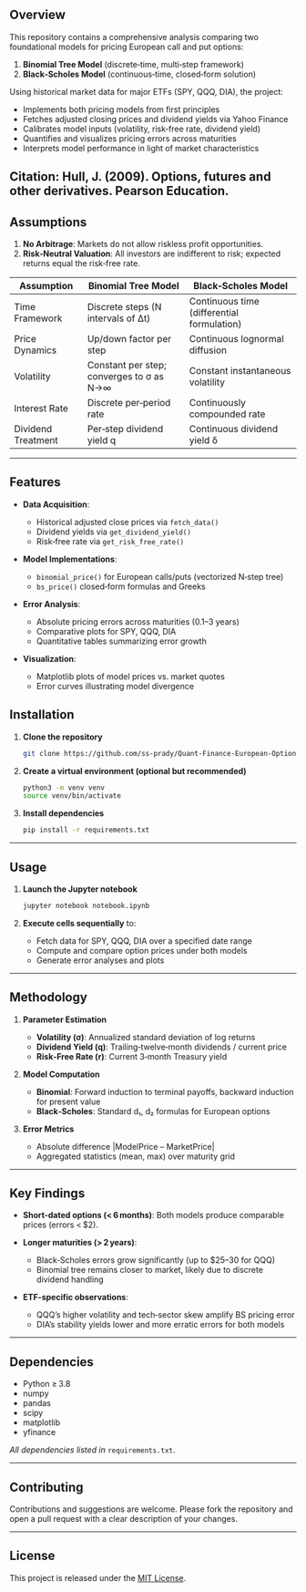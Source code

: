 ## Overview

This repository contains a comprehensive analysis comparing two foundational models for pricing European call and put options:

1. **Binomial Tree Model** (discrete‐time, multi‐step framework)
2. **Black‑Scholes Model** (continuous‐time, closed‐form solution)

Using historical market data for major ETFs (SPY, QQQ, DIA), the project:

* Implements both pricing models from first principles
* Fetches adjusted closing prices and dividend yields via Yahoo Finance
* Calibrates model inputs (volatility, risk‑free rate, dividend yield)
* Quantifies and visualizes pricing errors across maturities
* Interprets model performance in light of market characteristics
  
**Citation:** Hull, J. (2009). Options, futures and other derivatives. Pearson Education.
---

## Assumptions

1. **No Arbitrage**: Markets do not allow riskless profit opportunities.
2. **Risk‑Neutral Valuation**: All investors are indifferent to risk; expected returns equal the risk‑free rate.

| Assumption         | Binomial Tree Model                      | Black‑Scholes Model                        |
| ------------------ | ---------------------------------------- | ------------------------------------------ |
| Time Framework     | Discrete steps (N intervals of Δt)       | Continuous time (differential formulation) |
| Price Dynamics     | Up/down factor per step                  | Continuous lognormal diffusion             |
| Volatility         | Constant per step; converges to σ as N→∞ | Constant instantaneous volatility          |
| Interest Rate      | Discrete per‐period rate                 | Continuously compounded rate               |
| Dividend Treatment | Per‐step dividend yield q                | Continuous dividend yield δ                |

---

## Features

* **Data Acquisition**:

  * Historical adjusted close prices via `fetch_data()`
  * Dividend yields via `get_dividend_yield()`
  * Risk‑free rate via `get_risk_free_rate()`

* **Model Implementations**:

  * `binomial_price()` for European calls/puts (vectorized N‑step tree)
  * `bs_price()` closed‑form formulas and Greeks

* **Error Analysis**:

  * Absolute pricing errors across maturities (0.1–3 years)
  * Comparative plots for SPY, QQQ, DIA
  * Quantitative tables summarizing error growth

* **Visualization**:

  * Matplotlib plots of model prices vs. market quotes
  * Error curves illustrating model divergence


## Installation

1. **Clone the repository**

   ```bash
   git clone https://github.com/ss-prady/Quant-Finance-European-Option-Pricing.git
   ```
2. **Create a virtual environment (optional but recommended)**

   ```bash
   python3 -m venv venv
   source venv/bin/activate
   ```
3. **Install dependencies**

   ```bash
   pip install -r requirements.txt
   ```

---

## Usage

1. **Launch the Jupyter notebook**

   ```bash
   jupyter notebook notebook.ipynb
   ```

2. **Execute cells sequentially** to:

   * Fetch data for SPY, QQQ, DIA over a specified date range
   * Compute and compare option prices under both models
   * Generate error analyses and plots

---

## Methodology

1. **Parameter Estimation**

   * **Volatility (σ)**: Annualized standard deviation of log returns
   * **Dividend Yield (q)**: Trailing‐twelve‐month dividends / current price
   * **Risk‑Free Rate (r)**: Current 3‑month Treasury yield

2. **Model Computation**

   * **Binomial**: Forward induction to terminal payoffs, backward induction for present value
   * **Black‑Scholes**: Standard d₁, d₂ formulas for European options

3. **Error Metrics**

   * Absolute difference |ModelPrice – MarketPrice|
   * Aggregated statistics (mean, max) over maturity grid

---

## Key Findings

* **Short‑dated options (< 6 months)**: Both models produce comparable prices (errors < \$2).
* **Longer maturities (> 2 years)**:

  * Black‑Scholes errors grow significantly (up to \$25–30 for QQQ)
  * Binomial tree remains closer to market, likely due to discrete dividend handling
* **ETF-specific observations**:

  * QQQ’s higher volatility and tech‑sector skew amplify BS pricing error
  * DIA’s stability yields lower and more erratic errors for both models

---

## Dependencies

* Python ≥ 3.8
* numpy
* pandas
* scipy
* matplotlib
* yfinance

*All dependencies listed in* `requirements.txt`.

---

## Contributing

Contributions and suggestions are welcome. Please fork the repository and open a pull request with a clear description of your changes.

---

## License

This project is released under the [MIT License](LICENSE).
